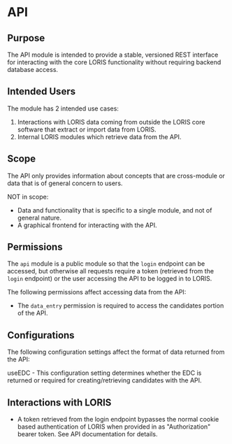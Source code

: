 # API

## Purpose

The API module is intended to provide a stable, versioned REST interface
for interacting with the core LORIS functionality without requiring backend
database access.

## Intended Users

The module has 2 intended use cases:
1. Interactions with LORIS data coming from outside the LORIS core
   software that extract or import data from LORIS.
2. Internal LORIS modules which retrieve data from the API.

## Scope

The API only provides information about concepts that are cross-module
or data that is of general concern to users. 

NOT in scope:

- Data and functionality that is specific to a single module, and not of general
  nature.
- A graphical frontend for interacting with the API.

## Permissions

The `api` module is a public module so that the `login` endpoint can be accessed,
but otherwise all requests require a token (retrieved from the `login` endpoint)
or the user accessing the API to be logged in to LORIS.

The following permissions affect accessing data from the API:
- The `data_entry` permission is required to access the candidates portion of
  the API.

## Configurations

The following configuration settings affect the format of data returned from
the API:

useEDC - This configuration setting determines whether the EDC is returned
  or required for creating/retrieving candidates with the API.

## Interactions with LORIS

- A token retrieved from the login endpoint bypasses the normal cookie based
  authentication of LORIS when provided in as "Authorization" bearer token. See
  API documentation for details.
